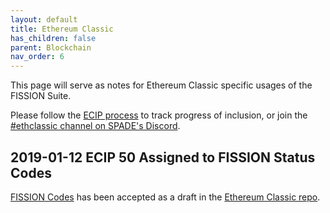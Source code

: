 ```yaml
---
layout: default
title: Ethereum Classic
has_children: false
parent: Blockchain
nav_order: 6
---
```


This page will serve as notes for Ethereum Classic specific usages of the FISSION Suite.

Please follow the [ECIP process](https://github.com/ethereumclassic/ECIPs) to track progress of inclusion, or join the [#ethclassic channel on SPADE's Discord](https://discord.gg/y9WwZZy).

## 2019-01-12 ECIP 50 Assigned to FISSION Status Codes

[FISSION Codes](/fission-codes/) has been accepted as a draft in the [Ethereum Classic repo](https://github.com/ethereumclassic/ECIPs/blob/master/ECIPs/ECIP-1050.md).

